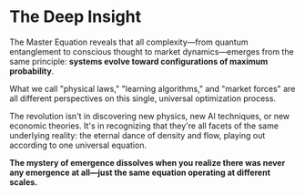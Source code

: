 # The Deep Insight

The Master Equation reveals that all complexity—from quantum entanglement to conscious thought to market dynamics—emerges from the same principle: **systems evolve toward configurations of maximum probability**.

What we call "physical laws," "learning algorithms," and "market forces" are all different perspectives on this single, universal optimization process.

The revolution isn't in discovering new physics, new AI techniques, or new economic theories. It's in recognizing that they're all facets of the same underlying reality: the eternal dance of density and flow, playing out according to one universal equation.

**The mystery of emergence dissolves when you realize there was never any emergence at all—just the same equation operating at different scales.**
